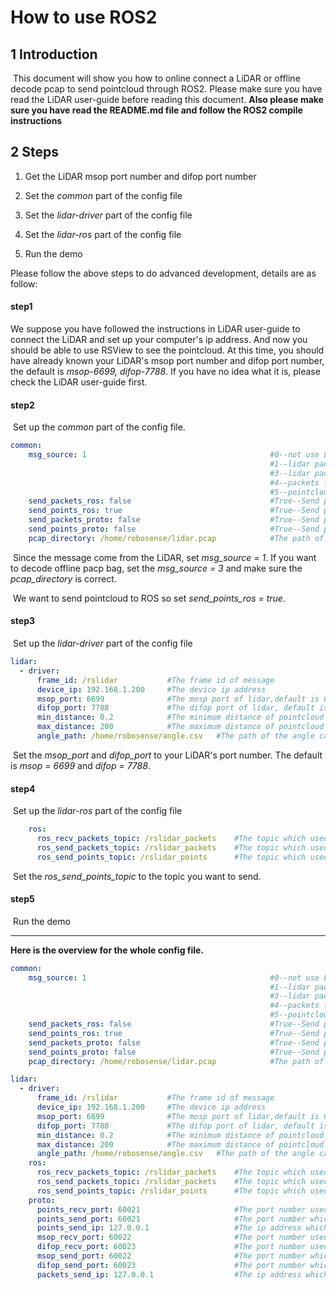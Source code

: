 # How to use ROS2 



## 1 Introduction

​	This document will show you how to online connect a LiDAR or offline decode pcap to  send pointcloud through ROS2. Please make sure you have read the LiDAR user-guide before reading this document. **Also please make sure you have read the README.md file and follow the ROS2 compile instructions**



## 2 Steps

1. Get the LiDAR msop port number and difop port number 

2. Set the *common* part of the config file

3. Set the *lidar-driver* part of the config file

4. Set the *lidar-ros* part of the config file

5. Run the demo



Please follow the above steps to do advanced development, details are as follow:



#### step1

We suppose you have followed the instructions in LiDAR user-guide to connect the LiDAR and set up your computer's ip address. And now you should be able to use RSView to see the pointcloud. At this time, you should have already known your LiDAR's msop port number and difop port number, the default is *msop-6699, difop-7788*. If you have no idea what it is, please check the LiDAR user-guide first. 



#### step2

​	Set up the *common* part of the config file.

```yaml
common:
    msg_source: 1                                         #0--not use Lidar
                                                          #1--lidar packet message come from online lidar
                                                          #3--lidar packet message come from Pcap bag
                                                          #4--packets from Protobuf-UDP
                                                          #5--pointcloud from Protobuf-UDP
    send_packets_ros: false                               #True--Send packet through ROS(Used to record packet)
    send_points_ros: true                                 #True--Send pointcloud through ROS
    send_packets_proto: false                             #True--Send packets through Protobuf-UDP
    send_points_proto: false                              #True--Send pointcloud through Protobuf-UDP
    pcap_directory: /home/robosense/lidar.pcap            #The path of pcap file
```

​	Since the message come from the LiDAR, set *msg_source = 1*.  If you want to decode offline pacp bag, set the *msg_source = 3* and make sure the *pcap_directory* is correct.

​	We want to send pointcloud to ROS so set *send_points_ros = true*.



#### step3

​	Set up the *lidar-driver* part of the config file

```yaml
lidar:
  - driver:
      frame_id: /rslidar           #The frame id of message
      device_ip: 192.168.1.200     #The device ip address
      msop_port: 6699              #The mosp port of lidar,default is 6699
      difop_port: 7788             #The difop port of lidar, default is 7788
      min_distance: 0.2            #The minimum distance of pointcloud area
      max_distance: 200            #The maximum distance of pointcloud area
      angle_path: /home/robosense/angle.csv   #The path of the angle calibration file. For latest version lidars, there is no need to use this file.
```

​	Set the *msop_port* and *difop_port*  to your LiDAR's port number. The default is *msop = 6699* and *difop = 7788*. 



#### step4

​	Set up the *lidar-ros* part of the config file

```yaml
    ros:
      ros_recv_packets_topic: /rslidar_packets    #The topic which used to reveice lidar packets from ROS
      ros_send_packets_topic: /rslidar_packets    #The topic which used to send lidar packets through ROS
      ros_send_points_topic: /rslidar_points      #The topic which used to send pointcloud through ROS&ROS2
```

​	Set the *ros_send_points_topic*  to the topic you want to send. 



#### step5

​	Run the demo 



---



**Here is the overview for the whole config file.**

```yaml
common:
    msg_source: 1                                         #0--not use Lidar
                                                          #1--lidar packet message come from online lidar
                                                          #3--lidar packet message come from Pcap bag
                                                          #4--packets from Protobuf-UDP
                                                          #5--pointcloud from Protobuf-UDP
    send_packets_ros: false                               #True--Send packet through ROS(Used to record packet)
    send_points_ros: true                                 #True--Send pointcloud through ROS
    send_packets_proto: false                             #True--Send packets through Protobuf-UDP
    send_points_proto: false                              #True--Send pointcloud through Protobuf-UDP
    pcap_directory: /home/robosense/lidar.pcap            #The path of pcap file

lidar:
  - driver:
      frame_id: /rslidar           #The frame id of message
      device_ip: 192.168.1.200     #The device ip address
      msop_port: 6699              #The mosp port of lidar,default is 6699
      difop_port: 7788             #The difop port of lidar, default is 7788
      min_distance: 0.2            #The minimum distance of pointcloud area
      max_distance: 200            #The maximum distance of pointcloud area
      angle_path: /home/robosense/angle.csv   #The path of the angle calibration file. For latest version lidars, there is no need to use this file.
    ros:
      ros_recv_packets_topic: /rslidar_packets    #The topic which used to reveice lidar packets from ROS
      ros_send_packets_topic: /rslidar_packets    #The topic which used to send lidar packets through ROS
      ros_send_points_topic: /rslidar_points      #The topic which used to send pointcloud through ROS
    proto:
      points_recv_port: 60021                     #The port number used for receiving pointcloud 
      points_send_port: 60021                     #The port number which the pointcloud will be send to
      points_send_ip: 127.0.0.1                   #The ip address which the pointcloud will be send to 
      msop_recv_port: 60022                       #The port number used for receiving lidar msop packets
      difop_recv_port: 60023                      #The port number used for receiving lidar difop packets
      msop_send_port: 60022                       #The port number which the msop packets will be send to 
      difop_send_port: 60023                      #The port number which the difop packets will be send to 
      packets_send_ip: 127.0.0.1                  #The ip address which the lidar packets will be send to
```





 